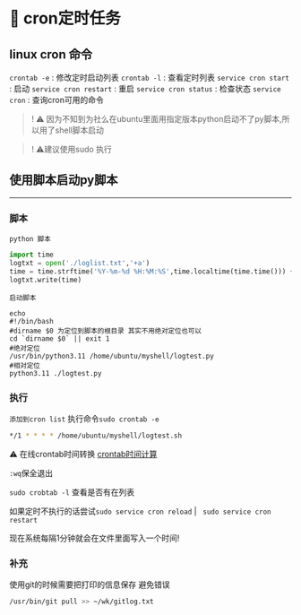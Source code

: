# :notebook: cron定时任务

## linux cron 命令
`crontab -e` : 修改定时启动列表
`crontab -l` : 查看定时列表
`service cron start` : 启动
`service cron restart` : 重启
`service cron status` : 检查状态
`service cron` : 查询cron可用的命令


>! :warning: 因为不知到为社么在ubuntu里面用指定版本python启动不了py脚本,所以用了shell脚本启动

>! :warning:建议使用sudo 执行
## 使用脚本启动py脚本
---
### 脚本
`python 脚本`
```python
import time
logtxt = open('./loglist.txt','+a')
time = time.strftime('%Y-%m-%d %H:%M:%S',time.localtime(time.time())) + '\n'
logtxt.write(time)
```
`启动脚本`
```shell
echo
#!/bin/bash
#dirname $0 为定位到脚本的根目录 其实不用绝对定位也可以
cd `dirname $0` || exit 1 
#绝对定位
/usr/bin/python3.11 /home/ubuntu/myshell/logtest.py
#相对定位
python3.11 ./logtest.py
```

### 执行
`添加到cron list`
执行命令`sudo crontab -e`
```sh
*/1 * * * * /home/ubuntu/myshell/logtest.sh
```

:warning: 在线crontab时间转换
[crontab时间计算](https://tool.lu/crontab/)

`:wq`保全退出

`sudo crobtab -l` 查看是否有在列表

如果定时不执行的话尝试`sudo service cron reload` | ` sudo service cron restart`


现在系统每隔1分钟就会在文件里面写入一个时间!


### 补充
使用git的时候需要把打印的信息保存
避免错误
```sh
/usr/bin/git pull >> ~/wk/gitlog.txt 
```

